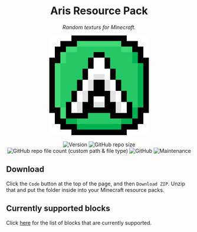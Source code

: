 <center>

# Aris Resource Pack

_Random texturs for Minecraft._

![Logo](./pack.png)

![Version](https://img.shields.io/badge/version-1.19%2F1.19.1-ff69b4) ![GitHub repo size](https://img.shields.io/github/repo-size/luximus-hunter/aris) ![GitHub repo file count (custom path & file type)](https://img.shields.io/github/directory-file-count/luximus-hunter/aris/assets/minecraft/blockstates?color=00d6d6&label=blocks%20changed) ![GitHub](https://img.shields.io/github/license/luximus-hunter/aris) ![Maintenance](https://img.shields.io/maintenance/yes/2022)

</center>

## Download

Click the `Code` button at the top of the page, and then `Download ZIP`. Unzip that and put the folder inside into your Minecraft resource packs.

## Currently supported blocks

Click [here](./changed_blocks.md) for the list of blocks that are currently supported.
